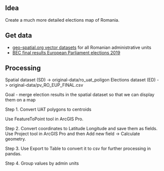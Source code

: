 ## Idea

Create a much more detailed elections map of Romania.

## Get data

- [geo-spatial.org vector datasets](http://www.geo-spatial.org/download/romania-seturi-vectoriale) for all Romanian administrative units
- [BEC final results European Parliament elections 2019](https://prezenta.bec.ro/europarlamentare26052019/romania-pv-final)

## Processing

Spatial dataset (SD) -> original-data/ro_uat_poligon
Elections dataset (ED) -> original-data/pv_RO_EUP_FINAL.csv

Goal - merge election results in the spatial dataset so that we can display them on a map

Step 1. Convert UAT polygons to centroids

Use FeatureToPoint tool in ArcGIS Pro.

Step 2. Convert coordinates to Latitude Longitude and save them as fields.
Use Project tool in ArcGIS Pro and then Add new field -> Calculate geometry.

Step 3. Use Export to Table to convert it to csv for further processing in pandas.

Step 4. Group values by admin units
